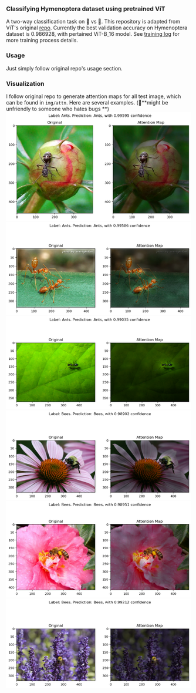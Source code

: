 ### Classifying Hymenoptera dataset using pretrained ViT

A two-way classification task on 🐝 vs 🐜. This repository is adapted from ViT's original [repo](https://github.com/jeonsworld/ViT-pytorch). Currently the best validation accuracy on Hymenoptera dataset is 0.986928, with pertained ViT-B_16 model. See [training log]() for more training process details.

### Usage

Just simply follow original repo's usage section. 

### Visualization

I follow original repo to generate attention maps for all test image, which can be found in ```img/attn```. Here are several examples. (🚨**might be unfriendly to someone who hates bugs **)
![fig1](./img/attn/0_12.png)
![fig2](./img/attn/0_43.png)
![fig3](./img/attn/0_46.png)
![fig4](./img/attn/1_85.png)
![fig5](./img/attn/1_91.png)
![fig6](./img/attn/1_145.png)
